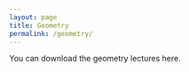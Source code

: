 ```yaml
---
layout: page
title: Geometry
permalink: /geometry/
---
```

You can download the geometry lectures here. 
<!--
## Concurrence
## Cyclic quadrilateral
-->
